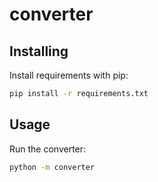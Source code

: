 # converter

## Installing

Install requirements with pip:

```bash
pip install -r requirements.txt
```

## Usage

Run the converter:

```bash
python -m converter
```